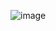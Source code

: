 ![image](https://github.com/nikhilniky/Prompt-engineering/assets/37295610/35017091-1c8f-4b65-a786-fcda17cb40d9)


